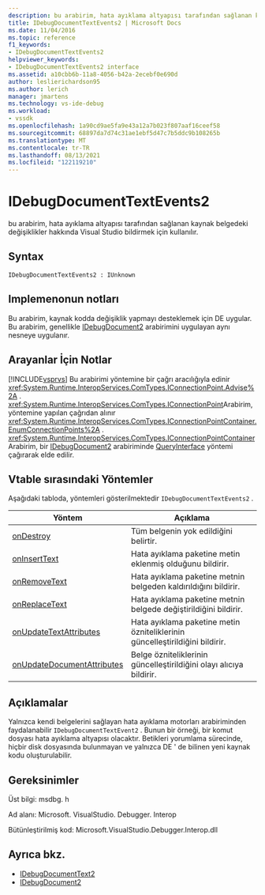 ```yaml
---
description: bu arabirim, hata ayıklama altyapısı tarafından sağlanan kaynak belgedeki değişiklikler hakkında Visual Studio bildirmek için kullanılır.
title: IDebugDocumentTextEvents2 | Microsoft Docs
ms.date: 11/04/2016
ms.topic: reference
f1_keywords:
- IDebugDocumentTextEvents2
helpviewer_keywords:
- IDebugDocumentTextEvents2 interface
ms.assetid: a10cbb6b-11a8-4056-b42a-2ecebf0e690d
author: leslierichardson95
ms.author: lerich
manager: jmartens
ms.technology: vs-ide-debug
ms.workload:
- vssdk
ms.openlocfilehash: 1a90cd9ae5fa9e43a12a7b023f807aaf16ceef58
ms.sourcegitcommit: 68897da7d74c31ae1ebf5d47c7b5ddc9b108265b
ms.translationtype: MT
ms.contentlocale: tr-TR
ms.lasthandoff: 08/13/2021
ms.locfileid: "122119210"
---
```

# <a name="idebugdocumenttextevents2"></a>IDebugDocumentTextEvents2
bu arabirim, hata ayıklama altyapısı tarafından sağlanan kaynak belgedeki değişiklikler hakkında Visual Studio bildirmek için kullanılır.

## <a name="syntax"></a>Syntax

```
IDebugDocumentTextEvents2 : IUnknown
```

## <a name="notes-for-implementers"></a>Implemenonun notları
 Bu arabirim, kaynak kodda değişiklik yapmayı desteklemek için DE uygular. Bu arabirim, genellikle [IDebugDocument2](../../../extensibility/debugger/reference/idebugdocument2.md) arabirimini uygulayan aynı nesneye uygulanır.

## <a name="notes-for-callers"></a>Arayanlar İçin Notlar
 [!INCLUDE[vsprvs](../../../code-quality/includes/vsprvs_md.md)] Bu arabirimi yöntemine bir çağrı aracılığıyla edinir <xref:System.Runtime.InteropServices.ComTypes.IConnectionPoint.Advise%2A> . <xref:System.Runtime.InteropServices.ComTypes.IConnectionPoint>Arabirim, yöntemine yapılan çağrıdan alınır <xref:System.Runtime.InteropServices.ComTypes.IConnectionPointContainer.EnumConnectionPoints%2A> . <xref:System.Runtime.InteropServices.ComTypes.IConnectionPointContainer>Arabirim, bir [IDebugDocument2](../../../extensibility/debugger/reference/idebugdocument2.md) arabiriminde [QueryInterface](/cpp/atl/queryinterface) yöntemi çağırarak elde edilir.

## <a name="methods-in-vtable-order"></a>Vtable sırasındaki Yöntemler
 Aşağıdaki tabloda, yöntemleri gösterilmektedir `IDebugDocumentTextEvents2` .

|Yöntem|Açıklama|
|------------|-----------------|
|[onDestroy](../../../extensibility/debugger/reference/idebugdocumenttextevents2-ondestroy.md)|Tüm belgenin yok edildiğini belirtir.|
|[onInsertText](../../../extensibility/debugger/reference/idebugdocumenttextevents2-oninserttext.md)|Hata ayıklama paketine metin eklenmiş olduğunu bildirir.|
|[onRemoveText](../../../extensibility/debugger/reference/idebugdocumenttextevents2-onremovetext.md)|Hata ayıklama paketine metnin belgeden kaldırıldığını bildirir.|
|[onReplaceText](../../../extensibility/debugger/reference/idebugdocumenttextevents2-onreplacetext.md)|Hata ayıklama paketine metnin belgede değiştirildiğini bildirir.|
|[onUpdateTextAttributes](../../../extensibility/debugger/reference/idebugdocumenttextevents2-onupdatetextattributes.md)|Hata ayıklama paketine metin özniteliklerinin güncelleştirildiğini bildirir.|
|[onUpdateDocumentAttributes](../../../extensibility/debugger/reference/idebugdocumenttextevents2-onupdatedocumentattributes.md)|Belge özniteliklerinin güncelleştirildiğini olayı alıcıya bildirir.|

## <a name="remarks"></a>Açıklamalar
 Yalnızca kendi belgelerini sağlayan hata ayıklama motorları arabiriminden faydalanabilir `IDebugDocumentTextEvent2` . Bunun bir örneği, bir komut dosyası hata ayıklama altyapısı olacaktır. Betikleri yorumlama sürecinde, hiçbir disk dosyasında bulunmayan ve yalnızca DE ' de bilinen yeni kaynak kodu oluşturulabilir.

## <a name="requirements"></a>Gereksinimler
 Üst bilgi: msdbg. h

 Ad alanı: Microsoft. VisualStudio. Debugger. Interop

 Bütünleştirilmiş kod: Microsoft.VisualStudio.Debugger.Interop.dll

## <a name="see-also"></a>Ayrıca bkz.
- [IDebugDocumentText2](../../../extensibility/debugger/reference/idebugdocumenttext2.md)
- [IDebugDocument2](../../../extensibility/debugger/reference/idebugdocument2.md)
